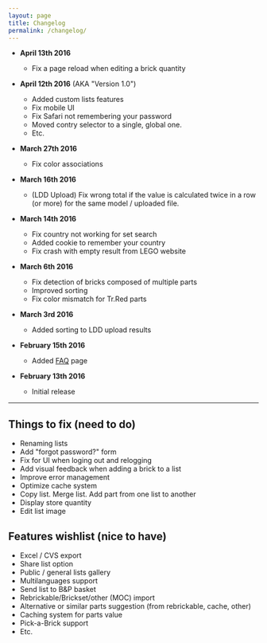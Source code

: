 ```yaml
---
layout: page
title: Changelog
permalink: /changelog/
---
```


* **April 13th 2016** 
	* Fix a page reload when editing a brick quantity

* **April 12th 2016** (AKA "Version 1.0")
	* Added custom lists features
	* Fix mobile UI
	* Fix Safari not remembering your password
	* Moved contry selector to a single, global one.
	* Etc.

* **March 27th 2016**
	* Fix color associations

* **March 16th 2016**
	* (LDD Upload) Fix wrong total if the value is calculated twice in a row (or more) for the same model / uploaded file.

* **March 14th 2016**
	* Fix country not working for set search
	* Added cookie to remember your country
	* Fix crash with empty result from LEGO website

* **March 6th 2016**
	* Fix detection of bricks composed of multiple parts
	* Improved sorting
	* Fix color mismatch for Tr.Red parts

* **March 3rd 2016**
	* Added sorting to LDD upload results

* **February 15th 2016**
	* Added [FAQ](/faq) page

* **February 13th 2016**
	* Initial release

***

## Things to fix (need to do)
* Renaming lists
* Add "forgot password?" form
* Fix for UI when loging out and relogging
* Add visual feedback when adding a brick to a list
* Improve error management
* Optimize cache system
* Copy list. Merge list. Add part from one list to another
* Display store quantity
* Edit list image


## Features wishlist (nice to have)
* Excel / CVS export
* Share list option
* Public / general lists gallery
* Multilanguages support
* Send list to B&P basket
* Rebrickable/Brickset/other (MOC) import
* Alternative or similar parts suggestion (from rebrickable, cache, other)
* Caching system for parts value
* Pick-a-Brick support
* Etc.
